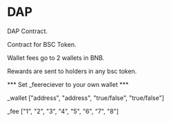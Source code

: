 # DAP
DAP Contract.

Contract for BSC Token.

Wallet fees go to 2 wallets in BNB.

Rewards are sent to holders in any bsc token.

*** Set _feereciever to your own wallet ***

_wallet ["address", "address", "true/false", "true/false"]

_fee ["1", "2", "3", "4", "5", "6", "7", "8"]

